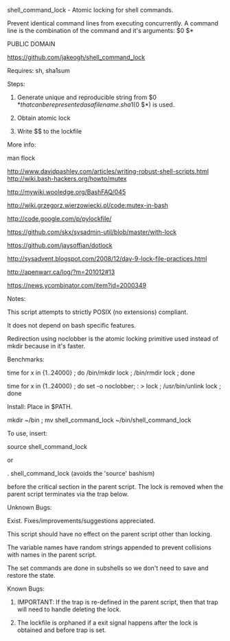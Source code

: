 shell_command_lock - Atomic locking for shell commands.

Prevent identical command lines from executing concurrently.
A command line is the combination of the command and it's arguments: $0 $*

PUBLIC DOMAIN

https://github.com/jakeogh/shell_command_lock

Requires: sh, sha1sum

Steps:

1. Generate unique and reproducible string from $0 $* that can be represented as a file name. sha1($0 $*) is used.

2. Obtain atomic lock

3. Write $$ to the lockfile

More info:

man flock

http://www.davidpashley.com/articles/writing-robust-shell-scripts.html
http://wiki.bash-hackers.org/howto/mutex

http://mywiki.wooledge.org/BashFAQ/045

http://wiki.grzegorz.wierzowiecki.pl/code:mutex-in-bash

http://code.google.com/p/pylockfile/

https://github.com/skx/sysadmin-util/blob/master/with-lock

https://github.com/jaysoffian/dotlock

http://sysadvent.blogspot.com/2008/12/day-9-lock-file-practices.html

http://apenwarr.ca/log/?m=201012#13

https://news.ycombinator.com/item?id=2000349

Notes:

This script attempts to strictly POSIX (no extensions) compliant.

It does not depend on bash specific features.

Redirection using noclobber is the atomic locking primitive used instead of mkdir because in it's faster.

Benchmarks:

 time for x in {1..24000} ; do /bin/mkdir lock ; /bin/rmdir lock ; done

 time for x in {1..24000} ; do set -o noclobber; : > lock ; /usr/bin/unlink lock ; done


Install: Place in $PATH.

mkdir ~/bin ; mv shell_command_lock ~/bin/shell_command_lock

To use, insert:

source shell_command_lock

or

. shell_command_lock (avoids the 'source' bashism)

before the critical section in the parent script. The lock is removed when
the parent script terminates via the trap below.


Unknown Bugs:

Exist. Fixes/improvements/suggestions appreciated.

This script should have no effect on the parent script other than locking.

The variable names have random strings appended to prevent collisions with names in the parent script.

The set commands are done in subshells so we don't need to save and restore the state.

Known Bugs:

1. IMPORTANT: If the trap is re-defined in the parent script, then that trap will need to handle deleting the lock.

2. The lockfile is orphaned if a exit signal happens after the lock is obtained and before trap is set.
